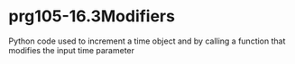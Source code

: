 # prg105-16.3Modifiers
Python code used to increment a time object and by calling a function that modifies the input time parameter
